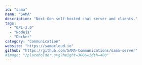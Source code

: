 ```yaml
---
id: "sama"
name: "SAMA"
description: "Next-Gen self-hosted chat server and clients."
tags:
  - "GPL-3.0"
  - "Nodejs"
  - "Docker"
category: "Communication"
website: "https://samacloud.io"
github: "https://github.com/SAMA-Communications/sama-server"
#image: "/placeholder.svg?height=300&width=400"
---
```


